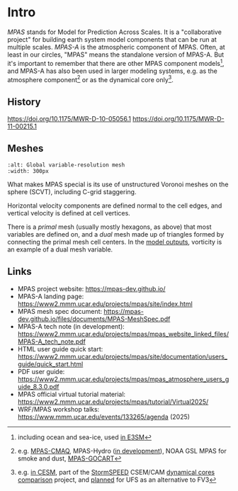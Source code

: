 # Intro

_MPAS_ stands for Model for Prediction Across Scales.
It is a "collaborative project" for building earth system model components that can be run at multiple scales.
_MPAS-A_ is the atmospheric component of MPAS.
Often, at least in our circles, "MPAS" means the standalone version of MPAS-A.
But it's important to remember that there are other MPAS component models[^a],
and MPAS-A has also been used in larger modeling systems,
e.g. as the atmosphere component[^b]
or as the dynamical core only[^c].

[^a]: including ocean and sea-ice, used [in E3SM](https://docs.e3sm.org/E3SM/MPAS-Ocean/)

[^b]:
    e.g. [MPAS-CMAQ](https://doi.org/10.5194/gmd-17-7855-2024),
    MPAS-Hydro ([in development](https://ral.ucar.edu/news/coming-soon-mpas-hydro)),
    NOAA GSL MPAS for smoke and dust,
    [MPAS-GOCART](https://www2.mmm.ucar.edu/wrf/users/workshops/WS2025/presentations/7_Fowler.pdf)

[^c]:
    e.g. [in CESM](https://sima.ucar.edu/applications/v0/mpas-cesm),
    part of the [StormSPEED](https://sites.google.com/umich.edu/nsf-stormspeed)
    CSEM/CAM [dynamical cores comparison](https://sites.google.com/umich.edu/dcmip-2025/models) project,
    and [planned](https://ufs.epic.noaa.gov/wp-content/uploads/2024/03/Integration-of-MPAS-Dycore-into-UFS.pdf)
    for UFS as an alternative to FV3

## History

https://doi.org/10.1175/MWR-D-10-05056.1
https://doi.org/10.1175/MWR-D-11-00215.1

## Meshes

```{image} https://mpas-dev.github.io/atmosphere/MPAS-var-res_mesh.png
:alt: Global variable-resolution mesh
:width: 300px
```

What makes MPAS special is its use of unstructured Voronoi meshes on the sphere (SCVT),
including C-grid staggering.

Horizontal velocity components are defined normal to the cell edges,
and vertical velocity is defined at cell vertices.

There is a _primal_ mesh (usually mostly hexagons, as above) that most variables are defined on,
and a _dual_ mesh made up of triangles formed by connecting the primal mesh cell centers.
In the [model outputs](https://www2.mmm.ucar.edu/projects/mpas/site/documentation/users_guide/appD_fields.html),
vorticity is an example of a dual mesh variable.

## Links

- MPAS project website: <https://mpas-dev.github.io/>
- MPAS-A landing page: <https://www2.mmm.ucar.edu/projects/mpas/site/index.html>
- MPAS mesh spec document: <https://mpas-dev.github.io/files/documents/MPAS-MeshSpec.pdf>
- MPAS-A tech note (in development): <https://www2.mmm.ucar.edu/projects/mpas/mpas_website_linked_files/MPAS-A_tech_note.pdf>
- HTML user guide quick start: <https://www2.mmm.ucar.edu/projects/mpas/site/documentation/users_guide/quick_start.html>
- PDF user guide: <https://www2.mmm.ucar.edu/projects/mpas/mpas_atmosphere_users_guide_8.3.0.pdf>
- MPAS official virtual tutorial material: <https://www2.mmm.ucar.edu/projects/mpas/tutorial/Virtual2025/>
- WRF/MPAS workshop talks: <https://www.mmm.ucar.edu/events/133265/agenda> (2025)
